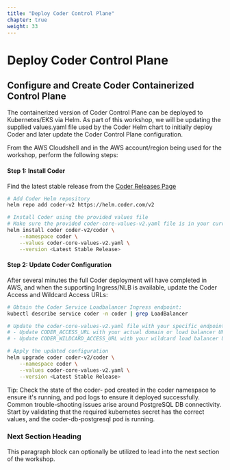 ```yaml
---
title: "Deploy Coder Control Plane" 
chapter: true
weight: 33 
---
```


# Deploy Coder Control Plane 

## Configure and Create Coder Containerized Control Plane  

The containerized version of Coder Control Plane can be deployed to Kubernetes/EKS via Helm.  As part of this workshop, we will be updating the supplied values.yaml file used by the Coder Helm chart to initially deploy Coder and later update the Coder Control Plane configuration.

From the AWS Cloudshell and in the AWS account/region being used for the workshop, perform the following steps:

#### Step 1: Install Coder
Find the latest stable release from the [Coder Releases Page](https://github.com/coder/coder/releases)
```bash
# Add Coder Helm repository
helm repo add coder-v2 https://helm.coder.com/v2

# Install Coder using the provided values file
# Make sure the provided coder-core-values-v2.yaml file is in your current directory
helm install coder coder-v2/coder \
    --namespace coder \
    --values coder-core-values-v2.yaml \
    --version <Latest Stable Release>
```

#### Step 2: Update Coder Configuration
After several minutes the full Coder deployment will have completed in AWS, and when the supporting Ingress/NLB is available, update the Coder Access and Wildcard Access URLs:
```bash
# Obtain the Coder Service Loadbalancer Ingress endpoint:
kubectl describe service coder -n coder | grep LoadBalancer

# Update the coder-core-values-v2.yaml file with your specific endpoint configuration:
# - Update CODER_ACCESS_URL with your actual domain or load balancer URL
# - Update CODER_WILDCARD_ACCESS_URL with your wildcard load balancer URL

# Apply the updated configuration
helm upgrade coder coder-v2/coder \
    --namespace coder \
    --values coder-core-values-v2.yaml \
    --version <Latest Stable Release>
```

Tip:  Check the state of the coder-<instance> pod created in the coder namespace to ensure it's running, and pod logs to ensure it deployed successfully.  Common trouble-shooting issues arise around PostgreSQL DB connectivity.  Start by validating that the required kubernetes secret has the correct values, and the coder-db-postgresql pod is running. 

### Next Section Heading <!-- MODIFY THIS HEADING -->
This paragraph block can optionally be utilized to lead into the next section of the workshop.